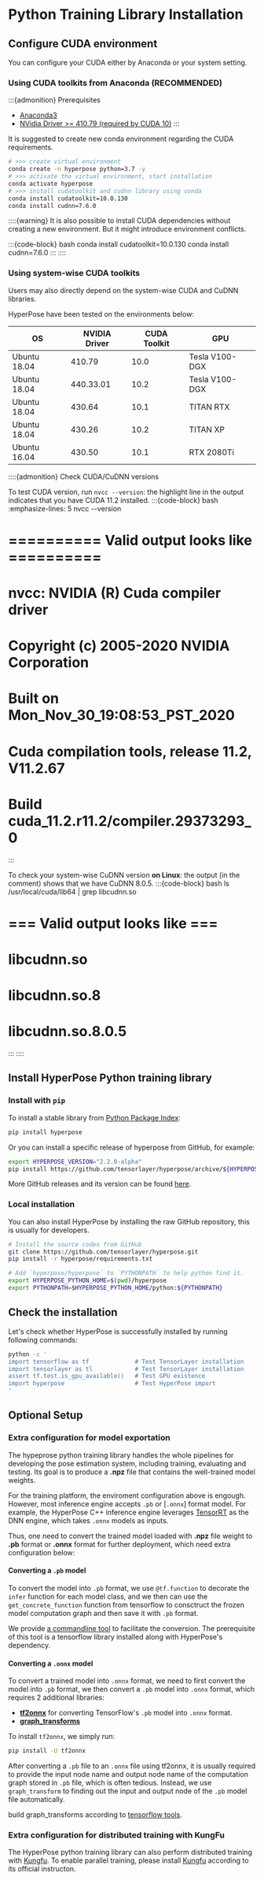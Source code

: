 # Python Training Library Installation

## Configure CUDA environment

You can configure your CUDA either by Anaconda or your system setting.

### Using CUDA toolkits from Anaconda (RECOMMENDED)

:::{admonition} Prerequisites
- [Anaconda3](https://www.anaconda.com/products/individual)
- [NVidia Driver >= 410.79 (required by CUDA 10)](https://docs.nvidia.com/cuda/cuda-installation-guide-linux/index.html#driver-installation)
:::

It is suggested to create new conda environment regarding the CUDA requirements.

```bash
# >>> create virtual environment
conda create -n hyperpose python=3.7 -y
# >>> activate the virtual environment, start installation
conda activate hyperpose
# >>> install cudatoolkit and cudnn library using conda
conda install cudatoolkit=10.0.130
conda install cudnn=7.6.0
```
 
::::{warning}
It is also possible to install CUDA dependencies without creating a new environment. 
But it might introduce environment conflicts.

:::{code-block} bash
conda install cudatoolkit=10.0.130
conda install cudnn=7.6.0
:::
::::


### Using system-wise CUDA toolkits

Users may also directly depend on the system-wise CUDA and CuDNN libraries.

HyperPose have been tested on the environments below:

| OS           | NVIDIA Driver | CUDA Toolkit | GPU            |
| ------------ | ------------- | ------------ | -------------- |
| Ubuntu 18.04 | 410.79        | 10.0         | Tesla V100-DGX |
| Ubuntu 18.04 | 440.33.01     | 10.2         | Tesla V100-DGX |
| Ubuntu 18.04 | 430.64        | 10.1         | TITAN RTX      |
| Ubuntu 18.04 | 430.26        | 10.2         | TITAN XP       |
| Ubuntu 16.04 | 430.50        | 10.1         | RTX 2080Ti     |

::::{admonition} Check CUDA/CuDNN versions

To test CUDA version, run `nvcc --version`: the highlight line in the output indicates that you have CUDA 11.2 installed.
:::{code-block} bash
:emphasize-lines: 5
nvcc --version
# ========== Valid output looks like ==========
# nvcc: NVIDIA (R) Cuda compiler driver
# Copyright (c) 2005-2020 NVIDIA Corporation
# Built on Mon_Nov_30_19:08:53_PST_2020
# Cuda compilation tools, release 11.2, V11.2.67
# Build cuda_11.2.r11.2/compiler.29373293_0
:::

To check your system-wise CuDNN version **on Linux**: the output (in the comment) shows that we have CuDNN 8.0.5.
:::{code-block} bash
ls /usr/local/cuda/lib64 | grep libcudnn.so
# === Valid output looks like ===
# libcudnn.so
# libcudnn.so.8
# libcudnn.so.8.0.5
:::
::::

## Install HyperPose Python training library

### Install with `pip`

To install a stable library from [Python Package Index](https://github.com/tensorlayer/hyperpose):

```bash
pip install hyperpose
```

Or you can install a specific release of hyperpose from GitHub, for example:

```bash
export HYPERPOSE_VERSION="2.2.0-alpha"
pip install https://github.com/tensorlayer/hyperpose/archive/${HYPERPOSE_VERSION}.zip
```

More GitHub releases and its version can be found [here](https://github.com/tensorlayer/hyperpose/releases).

### Local installation

You can also install HyperPose by installing the raw GitHub repository, this is usually for developers.

```bash
# Install the source codes from GitHub
git clone https://github.com/tensorlayer/hyperpose.git
pip install -r hyperpose/requirements.txt

# Add `hyperpose/hyperpose` to `PYTHONPATH` to help python find it.
export HYPERPOSE_PYTHON_HOME=$(pwd)/hyperpose
export PYTHONPATH=$HYPERPOSE_PYTHON_HOME/python:${PYTHONPATH}
```

## Check the installation

Let's check whether HyperPose is successfully installed by running following commands:

```bash
python -c '
import tensorflow as tf             # Test TensorLayer installation
import tensorlayer as tl            # Test TensorLayer installation
assert tf.test.is_gpu_available()   # Test GPU existence
import hyperpose                    # Test HyperPose import
'
```

## Optional Setup

### Extra configuration for model exportation

The hypeprose python training library handles the whole pipelines for developing the pose estimation system, including training, evaluating and testing. Its goal is to produce a **.npz** file that contains the well-trained model weights.

For the training platform, the enviroment configuration above is engough. However, most inference engine accepts `.pb` or [`.onnx`] format model. For example, the HyperPose C++ inference engine leverages [TensorRT](https://docs.nvidia.com/deeplearning/tensorrt/install-guide/index.html) as the DNN engine, which takes `.onnx` models as inputs.

Thus, one need to convert the trained model loaded with **.npz** file weight to **.pb** format or **.onnx** format for further deployment, which need extra configuration below:

#### Converting a `.pb` model

To convert the model into `.pb` format, we use `@tf.function` to decorate the `infer` function for each model class, and we then can use the `get_concrete_function` function from tensorflow to consctruct the frozen model computation graph and then save it with `.pb` format.

We provide [a commandline tool](https://github.com/tensorlayer/hyperpose/blob/master/export_pb.py) to facilitate the conversion. The prerequisite of this tool is a tensorflow library installed along with HyperPose's dependency.

#### Converting a `.onnx` model

To convert a trained model into `.onnx` format, we need to first convert the model into `.pb` format, we then convert a `.pb` model into `.onnx` format, which requires 2 additional libraries:

* [**tf2onnx**](https://github.com/onnx/tensorflow-onnx) for converting TensorFlow's `.pb` model into `.onnx` format.
* [**graph_transforms**](https://github.com/tensorflow/tensorflow/tree/master/tensorflow/tools/graph_transforms#using-the-graph-transform-tool) 

To install `tf2onnx`, we simply run:

```bash
pip install -U tf2onnx
```

After converting a `.pb` file to an `.onnx` file using tf2onnx, it is usually required to provide the input node name and output node name of the computation graph stored in `.pb` file, which is often tedious. Instead, we use `graph_transform` to finding out the input and output node of the `.pb` model file automatically. 

build graph_transforms according to [tensorflow tools](https://github.com/tensorflow/tensorflow/tree/master/tensorflow/tools/graph_transforms#using-the-graph-transform-tool).

### Extra configuration for distributed training with KungFu

The HyperPose python training library can also perform distributed training with [Kungfu](https://github.com/lsds/KungFu). To enable parallel training, please install [Kungfu](https://github.com/lsds/KungFu) according to its official instructon.
